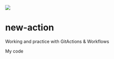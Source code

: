![](https://github.com/Stanislav-Hryhorskyi/new-action/actions/workflows/blank.yml/badge.svg)
# new-action
Working and practice with GitActions &amp; Workflows



My code
